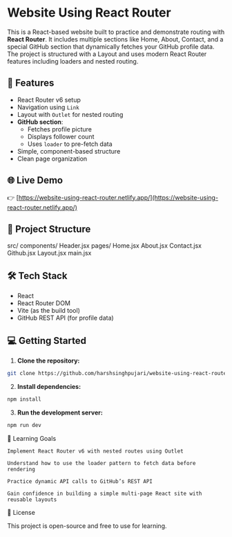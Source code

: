 # Website Using React Router

This is a React-based website built to practice and demonstrate routing with **React Router**. It includes multiple sections like Home, About, Contact, and a special GitHub section that dynamically fetches your GitHub profile data. The project is structured with a Layout and uses modern React Router features including loaders and nested routing.

## 🚀 Features

- React Router v6 setup
- Navigation using `Link`
- Layout with `Outlet` for nested routing
- **GitHub section**:
  - Fetches profile picture
  - Displays follower count
  - Uses `loader` to pre-fetch data
- Simple, component-based structure
- Clean page organization

## 🌐 Live Demo

👉 [https://website-using-react-router.netlify.app/](https://website-using-react-router.netlify.app/)

## 📂 Project Structure

src/
components/
Header.jsx
pages/
Home.jsx
About.jsx
Contact.jsx
Github.jsx
Layout.jsx
main.jsx


## 🛠️ Tech Stack

- React
- React Router DOM
- Vite (as the build tool)
- GitHub REST API (for profile data)

## 💻 Getting Started

1. **Clone the repository:**

```bash
git clone https://github.com/harshsinghpujari/website-using-react-router.git
```

2. **Install dependencies:**

```bash
npm install

```


3. **Run the development server:**

```bash
npm run dev
```


🎯 Learning Goals

    Implement React Router v6 with nested routes using Outlet

    Understand how to use the loader pattern to fetch data before rendering

    Practice dynamic API calls to GitHub’s REST API

    Gain confidence in building a simple multi-page React site with reusable layouts


📝 License

This project is open-source and free to use for learning.
